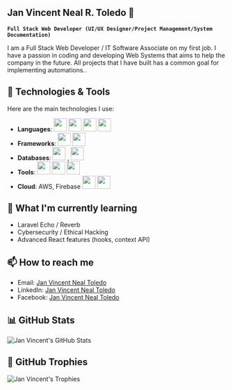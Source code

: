 ## Jan Vincent Neal R. Toledo 👋

**`Full Stack Web Developer (UI/UX Designer/Project Management/System Documentation)`**

I am a Full Stack Web Developer / IT Software Associate on my first job. I have a passion in coding and developing Web Systems
that aims to help the company in the future. All projects that I have built has a common goal for implementing automations..

## 🔧 Technologies & Tools
Here are the main technologies I use:

- **Languages**: <img src="https://github.com/user-attachments/assets/13115aed-d4ba-4f81-801f-53ad51495572" width="30px" /> <img src="https://cdn.jsdelivr.net/gh/devicons/devicon/icons/java/java-original.svg" width="30px" /> <img src="https://github.com/user-attachments/assets/ba39c9d3-ebc7-43e2-b4fc-dfbe282080c9" width="30px" /> <img src="https://github.com/user-attachments/assets/41c59980-4f15-4727-8695-b7734f01cebf" width="30px" /> 
- **Frameworks**: <img src="https://github.com/user-attachments/assets/e0f494df-1a24-42a7-a1ca-fbc9dcfd4cc6" width="30px" /> <img src="https://github.com/user-attachments/assets/1ef8a0a9-0beb-40bd-9235-d14c1d1a9197" width="30px" />
- **Databases**:  <img src="https://github.com/user-attachments/assets/b5a9739c-3d55-4d5f-b4b2-16389f2c3e04" width="30px" /> , <img src="https://github.com/user-attachments/assets/f4237ad9-fe7a-42a5-b240-d39825e9e94e" width="30px" />
- **Tools**: <img src="https://github.com/user-attachments/assets/4fb13cce-3646-40f5-a931-0222ad9ad75f" width="30px" /> <img src="https://github.com/user-attachments/assets/c4b638ca-5442-4950-9cb9-d5646bf3a7f0" width="30px" /> <img src="https://github.com/user-attachments/assets/97925bb0-d59c-4084-b62b-eaf578d7c95d" width="30px" />
- **Cloud**: AWS, Firebase <img src="https://github.com/user-attachments/assets/7820c98f-75a2-4fa5-aeb2-a7ebe743effd" width="30px" /> <img src="https://github.com/user-attachments/assets/8fc6870a-b3e8-4837-96c8-0aef29fe6c60" width="30px" /> 

## 🌱 What I'm currently learning

- Laravel Echo / Reverb
- Cybersecurity / Ethical Hacking
- Advanced React features (hooks, context API)

## 📫 How to reach me

- Email: [Jan Vincent Neal Toledo](mailto:janvincentn.toledo@gmail.com)
- LinkedIn: [Jan Vincent Neal Toledo]([https://www.linkedin.com/in/jan-vincent-neal-toledo)
- Facebook: [Jan Vincent Neal Toledo](https://www.facebook.com/YourSensei04/)

## 📊 GitHub Stats

![Jan Vincent's GitHub Stats](https://github-readme-stats.vercel.app/api?username=vince-dev-it&show_icons=true&hide_title=true&count_private=true&hide=prs&theme=radical)

## 🔗 GitHub Trophies

![Jan Vincent's Trophies](https://github-profile-trophy.vercel.app/?username=vince-dev-it&theme=radical)

